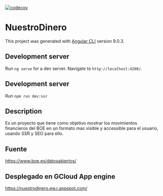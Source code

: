 [![codecov](https://codecov.io/gh/franjpr/nuestro-dinero/branch/master/graph/badge.svg?token=m5ZdzLt4TG)](https://codecov.io/gh/franjpr/nuestro-dinero)


# NuestroDinero

This project was generated with [Angular CLI](https://github.com/angular/angular-cli) version 9.0.3.

## Development server

Run `ng serve` for a dev server. Navigate to `http://localhost:4200/`.

## Development server
Run `npm run dev:ssr`

## Description

Es un proyecto que tiene como objetivo mostrar los movimientos financieros del BOE en un formato mas visible y accessible para el usuario, usando SSR y SEO para ello.

## Fuente

https://www.boe.es/datosabiertos/

## Desplegado en GCloud App engine

https://nuestrodinero.ew.r.appspot.com/
